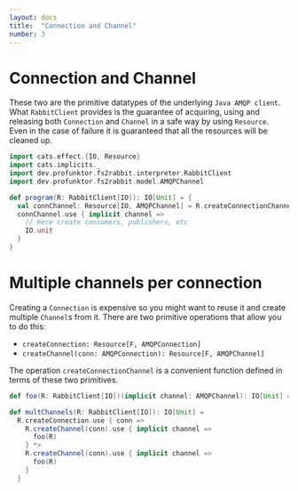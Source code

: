 ```yaml
---
layout: docs
title:  "Connection and Channel"
number: 3
---
```


# Connection and Channel

These two are the primitive datatypes of the underlying `Java AMQP client`. What `RabbitClient` provides is the guarantee of acquiring, using and releasing both `Connection` and `Channel` in a safe way by using `Resource`. Even in the case of failure it is guaranteed that all the resources will be cleaned up.

```scala mdoc:silent
import cats.effect.{IO, Resource}
import cats.implicits._
import dev.profunktor.fs2rabbit.interpreter.RabbitClient
import dev.profunktor.fs2rabbit.model.AMQPChannel

def program(R: RabbitClient[IO]): IO[Unit] = {
  val connChannel: Resource[IO, AMQPChannel] = R.createConnectionChannel
  connChannel.use { implicit channel =>
    // Here create consumers, publishers, etc
    IO.unit
  }
}
```

# Multiple channels per connection

Creating a `Connection` is expensive so you might want to reuse it and create multiple `Channel`s from it. There are two primitive operations that allow you to do this:

- `createConnection: Resource[F, AMQPConnection]`
- `createChannel(conn: AMQPConnection): Resource[F, AMQPChannel]`

The operation `createConnectionChannel` is a convenient function defined in terms of these two primitives.

```scala mdoc:silent
def foo(R: RabbitClient[IO])(implicit channel: AMQPChannel): IO[Unit] = IO.unit

def multChannels(R: RabbitClient[IO]): IO[Unit] =
  R.createConnection.use { conn =>
    R.createChannel(conn).use { implicit channel =>
      foo(R)
    } *>
    R.createChannel(conn).use { implicit channel =>
      foo(R)
    }
  }
```
